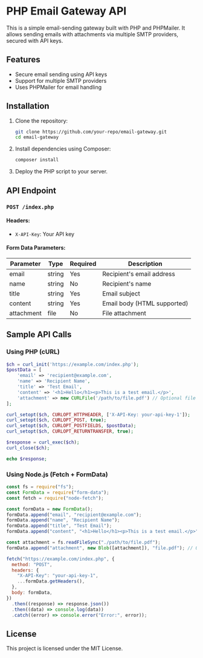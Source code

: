 # PHP Email Gateway API

This is a simple email-sending gateway built with PHP and PHPMailer. It allows sending emails with attachments via multiple SMTP providers, secured with API keys.

## Features

- Secure email sending using API keys
- Support for multiple SMTP providers
- Uses PHPMailer for email handling

## Installation

1. Clone the repository:
   ```sh
   git clone https://github.com/your-repo/email-gateway.git
   cd email-gateway
   ```
2. Install dependencies using Composer:
   ```sh
   composer install
   ```
3. Deploy the PHP script to your server.

## API Endpoint

### `POST /index.php`

#### Headers:

- `X-API-Key`: Your API key

#### Form Data Parameters:

| Parameter  | Type   | Required | Description                 |
| ---------- | ------ | -------- | --------------------------- |
| email      | string | Yes      | Recipient's email address   |
| name       | string | No       | Recipient's name            |
| title      | string | Yes      | Email subject               |
| content    | string | Yes      | Email body (HTML supported) |
| attachment | file   | No       | File attachment             |

## Sample API Calls

### Using PHP (cURL)

```php
$ch = curl_init('https://example.com/index.php');
$postData = [
    'email' => 'recipient@example.com',
    'name' => 'Recipient Name',
    'title' => 'Test Email',
    'content' => '<h1>Hello</h1><p>This is a test email.</p>',
    'attachment' => new CURLFile('/path/to/file.pdf') // Optional file
];

curl_setopt($ch, CURLOPT_HTTPHEADER, ['X-API-Key: your-api-key-1']);
curl_setopt($ch, CURLOPT_POST, true);
curl_setopt($ch, CURLOPT_POSTFIELDS, $postData);
curl_setopt($ch, CURLOPT_RETURNTRANSFER, true);

$response = curl_exec($ch);
curl_close($ch);

echo $response;
```

### Using Node.js (Fetch + FormData)

```javascript
const fs = require("fs");
const FormData = require("form-data");
const fetch = require("node-fetch");

const formData = new FormData();
formData.append("email", "recipient@example.com");
formData.append("name", "Recipient Name");
formData.append("title", "Test Email");
formData.append("content", "<h1>Hello</h1><p>This is a test email.</p>");

const attachment = fs.readFileSync("./path/to/file.pdf");
formData.append("attachment", new Blob([attachment]), "file.pdf"); // Optional file

fetch("https://example.com/index.php", {
  method: "POST",
  headers: {
    "X-API-Key": "your-api-key-1",
    ...formData.getHeaders(),
  },
  body: formData,
})
  .then((response) => response.json())
  .then((data) => console.log(data))
  .catch((error) => console.error("Error:", error));
```

## License

This project is licensed under the MIT License.
